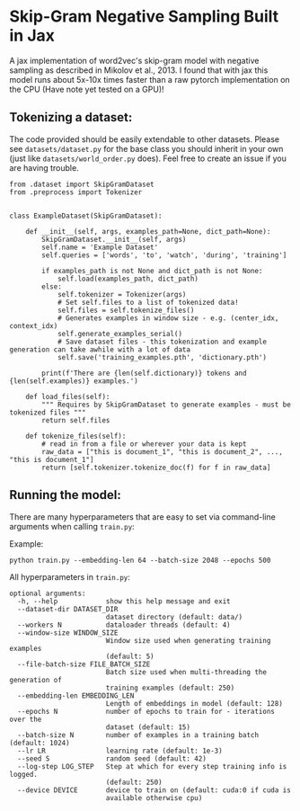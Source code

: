 # Skip-Gram Negative Sampling Built in Jax

A jax implementation of word2vec's skip-gram model with negative sampling as described in Mikolov et al., 2013. I found that with jax this model runs about 5x-10x times faster than a raw pytorch implementation on the CPU (Have note yet tested on a GPU)! 

## Tokenizing a dataset:

The code provided should be easily extendable to other datasets. Please see `datasets/dataset.py` for the base class you should inherit in your own (just like `datasets/world_order.py` does). Feel free to create an issue if you are having trouble. 

```
from .dataset import SkipGramDataset
from .preprocess import Tokenizer


class ExampleDataset(SkipGramDataset):

    def __init__(self, args, examples_path=None, dict_path=None):
        SkipGramDataset.__init__(self, args)
        self.name = 'Example Dataset'
        self.queries = ['words', 'to', 'watch', 'during', 'training']

        if examples_path is not None and dict_path is not None:
            self.load(examples_path, dict_path)
        else:
            self.tokenizer = Tokenizer(args)
            # Set self.files to a list of tokenized data!
            self.files = self.tokenize_files()
            # Generates examples in window size - e.g. (center_idx, context_idx)
            self.generate_examples_serial()
            # Save dataset files - this tokenization and example generation can take awhile with a lot of data
            self.save('training_examples.pth', 'dictionary.pth')

        print(f'There are {len(self.dictionary)} tokens and {len(self.examples)} examples.')

    def load_files(self):
        """ Requires by SkipGramDataset to generate examples - must be tokenized files """
        return self.files

    def tokenize_files(self):
        # read in from a file or wherever your data is kept
        raw_data = ["this is document_1", "this is document_2", ..., "this is document_1"] 
        return [self.tokenizer.tokenize_doc(f) for f in raw_data]

```

## Running the model:

There are many hyperparameters that are easy to set via command-line arguments when calling `train.py`:

Example: 

``python train.py --embedding-len 64 --batch-size 2048 --epochs 500``

All hyperparameters in `train.py`:

```
optional arguments:
  -h, --help            show this help message and exit
  --dataset-dir DATASET_DIR
                        dataset directory (default: data/)
  --workers N           dataloader threads (default: 4)
  --window-size WINDOW_SIZE
                        Window size used when generating training examples
                        (default: 5)
  --file-batch-size FILE_BATCH_SIZE
                        Batch size used when multi-threading the generation of
                        training examples (default: 250)
  --embedding-len EMBEDDING_LEN
                        Length of embeddings in model (default: 128)
  --epochs N            number of epochs to train for - iterations over the
                        dataset (default: 15)
  --batch-size N        number of examples in a training batch (default: 1024)
  --lr LR               learning rate (default: 1e-3)
  --seed S              random seed (default: 42)
  --log-step LOG_STEP   Step at which for every step training info is logged.
                        (default: 250)
  --device DEVICE       device to train on (default: cuda:0 if cuda is
                        available otherwise cpu)
 ```
